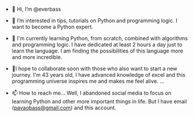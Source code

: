 - 👋 Hi, I’m @everbass
- 👀 I’m interested in tips, tutorials on Python and programming logic. I want to become a Python expert.
- 🌱 I'm currently learning Python, from scratch, combined with algorithms and programming logic. I have dedicated at least 2 hours a day just to learn the language. I am finding the possibilities of this language more and more incredible.

- 💞️I hope to collaborate soon with those who also want to start a new journey. I'm 43 years old, I have advanced knowledge of excel and this programming universe inspires me and makes me feel alive. ...
- 📫 How to reach me...
Well, I abandoned social media to focus on learning Python and other more important things in life. But I have email (pavaobass@gmail.com) and this account.
<!---
everbass/everbass is a ✨ special ✨ repository because its `README.md` (this file) appears on your GitHub profile.
You can click the Preview link to take a look at your changes.
--->
